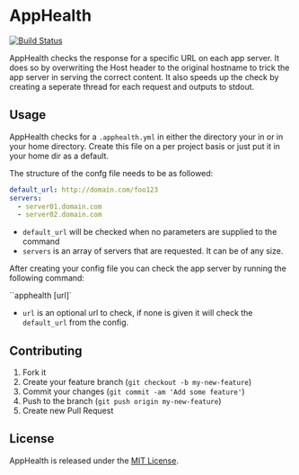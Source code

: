 # AppHealth
[![Build Status](https://travis-ci.org/djfpaagman/apphealth.png?branch=master)](https://travis-ci.org/djfpaagman/apphealth)

AppHealth checks the response for a specific URL on each app server. It does so by overwriting the Host header to the original hostname to trick
the app server in serving the correct content. It also speeds up the check by creating a seperate thread for each request and outputs to stdout.

## Usage
AppHealth checks for a `.apphealth.yml` in either the directory your in or in your home directory. Create this file on a per project basis or just put it in your home dir as a default.

The structure of the confg file needs to be as followed:

```yaml
default_url: http://domain.com/foo123
servers:
  - server01.domain.com
  - server02.domain.com
```

* `default_url` will be checked when no parameters are supplied to the command
* `servers` is an array of servers that are requested. It can be of any size.

After creating your config file you can check the app server by running the following command:

``apphealth [url]`

* `url` is an optional url to check, if none is given it will check the `default_url` from the config.

## Contributing

1. Fork it
2. Create your feature branch (`git checkout -b my-new-feature`)
3. Commit your changes (`git commit -am 'Add some feature'`)
4. Push to the branch (`git push origin my-new-feature`)
5. Create new Pull Request

## License
AppHealth is released under the [MIT License](LICENSE).
